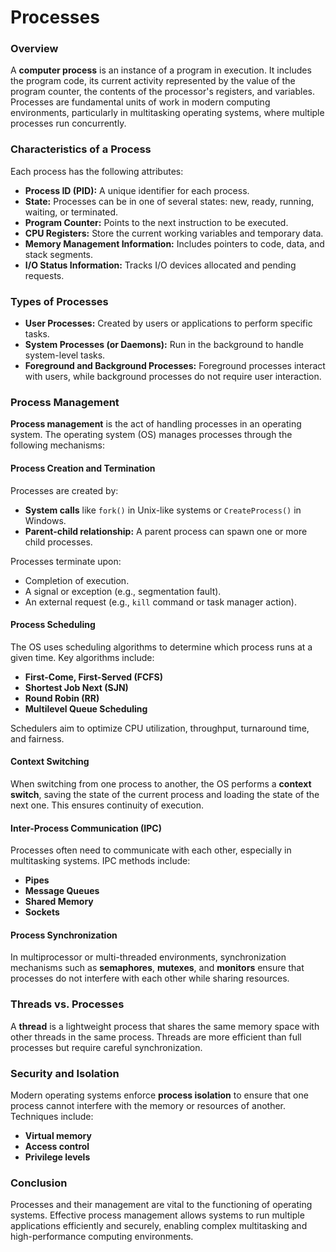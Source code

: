 # Processes

### **Overview**

A **computer process** is an instance of a program in execution. It includes the program code, its current activity represented by the value of the program counter, the contents of the processor's registers, and variables. Processes are fundamental units of work in modern computing environments, particularly in multitasking operating systems, where multiple processes run concurrently.

### **Characteristics of a Process**

Each process has the following attributes:

* **Process ID (PID):** A unique identifier for each process.
* **State:** Processes can be in one of several states: new, ready, running, waiting, or terminated.
* **Program Counter:** Points to the next instruction to be executed.
* **CPU Registers:** Store the current working variables and temporary data.
* **Memory Management Information:** Includes pointers to code, data, and stack segments.
* **I/O Status Information:** Tracks I/O devices allocated and pending requests.

### **Types of Processes**

* **User Processes:** Created by users or applications to perform specific tasks.
* **System Processes (or Daemons):** Run in the background to handle system-level tasks.
* **Foreground and Background Processes:** Foreground processes interact with users, while background processes do not require user interaction.

### **Process Management**

**Process management** is the act of handling processes in an operating system. The operating system (OS) manages processes through the following mechanisms:

#### **Process Creation and Termination**

Processes are created by:

* **System calls** like `fork()` in Unix-like systems or `CreateProcess()` in Windows.
* **Parent-child relationship:** A parent process can spawn one or more child processes.

Processes terminate upon:

* Completion of execution.
* A signal or exception (e.g., segmentation fault).
* An external request (e.g., `kill` command or task manager action).

#### **Process Scheduling**

The OS uses scheduling algorithms to determine which process runs at a given time. Key algorithms include:

* **First-Come, First-Served (FCFS)**
* **Shortest Job Next (SJN)**
* **Round Robin (RR)**
* **Multilevel Queue Scheduling**

Schedulers aim to optimize CPU utilization, throughput, turnaround time, and fairness.

#### **Context Switching**

When switching from one process to another, the OS performs a **context switch**, saving the state of the current process and loading the state of the next one. This ensures continuity of execution.

#### **Inter-Process Communication (IPC)**

Processes often need to communicate with each other, especially in multitasking systems. IPC methods include:

* **Pipes**
* **Message Queues**
* **Shared Memory**
* **Sockets**

#### **Process Synchronization**

In multiprocessor or multi-threaded environments, synchronization mechanisms such as **semaphores**, **mutexes**, and **monitors** ensure that processes do not interfere with each other while sharing resources.

### **Threads vs. Processes**

A **thread** is a lightweight process that shares the same memory space with other threads in the same process. Threads are more efficient than full processes but require careful synchronization.

### **Security and Isolation**

Modern operating systems enforce **process isolation** to ensure that one process cannot interfere with the memory or resources of another. Techniques include:

* **Virtual memory**
* **Access control**
* **Privilege levels**

### **Conclusion**

Processes and their management are vital to the functioning of operating systems. Effective process management allows systems to run multiple applications efficiently and securely, enabling complex multitasking and high-performance computing environments.
